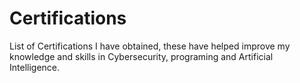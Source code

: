 # Certifications
List of Certifications I have obtained, these have helped improve my knowledge and skills in Cybersecurity, programing and Artificial Intelligence.
